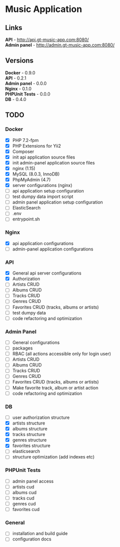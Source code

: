 # Music Application

## Links

**API** - http://api.gt-music-app.com:8080/<br>
**Admin panel** - http://admin.gt-music-app.com:8080/<br>

## Versions

**Docker** - 0.9.0<br>
**API** - 0.2.1<br>
**Admin panel** - 0.0.0<br>
**Nginx** - 0.1.0<br>
**PHPUnit Tests** - 0.0.0<br>
**DB** - 0.4.0<br>

## TODO

### Docker

- [x] PHP 7.2-fpm
- [x] PHP Extensions for Yii2
- [x] Composer
- [x] init api application source files
- [x] init admin-panel application source files
- [x] nginx (1.15)
- [x] MySQL (8.0.3, InnoDB)
- [x] PhpMyAdmin (4.7)
- [x] server configurations (nginx)
- [ ] api application setup configuration
- [ ] test dumpy data import script
- [ ] admin panel application setup configuration
- [ ] ElasticSearch
- [ ] .env
- [ ] entrypoint.sh

### Nginx

- [x] api application configurations
- [ ] admin-panel application configurations

### API

- [x] General api server configurations
- [x] Authorization
- [ ] Artists CRUD
- [ ] Albums CRUD
- [ ] Tracks CRUD
- [ ] Genres CRUD
- [ ] Favorites CRUD (tracks, albums or artists)
- [ ] test dumpy data
- [ ] code refactoring and optimization

### Admin Panel

- [ ] General configurations
- [ ] packages
- [ ] RBAC (all actions accessible only for login user)
- [ ] Artists CRUD
- [ ] Albums CRUD
- [ ] Tracks CRUD
- [ ] Genres CRUD
- [ ] Favorites CRUD (tracks, albums or artists)
- [ ] Make favorite track, album or artist action
- [ ] code refactoring and optimization

### DB

- [ ] user authorization structure
- [x] artists structure
- [x] albums structure
- [x] tracks structure
- [x] genres structure
- [x] favorites structure
- [ ] elasticsearch
- [ ] structure optimization (add indexes etc)

### PHPUnit Tests

- [ ] admin panel access
- [ ] artists cud
- [ ] albums cud
- [ ] tracks cud
- [ ] genres cud
- [ ] favorites cud

### General

- [ ] installation and build guide
- [ ] configuration docs